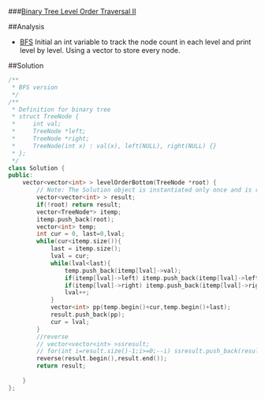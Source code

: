 ###[Binary Tree Level Order Traversal II][qurl]

##Analysis
  - [BFS][bfsurl] Initial an int variable to track the node count in each level and print level by level. Using a vector to store every node.


##Solution
```c++
/**
 * BFS version
 */
/**
 * Definition for binary tree
 * struct TreeNode {
 *     int val;
 *     TreeNode *left;
 *     TreeNode *right;
 *     TreeNode(int x) : val(x), left(NULL), right(NULL) {}
 * };
 */
class Solution {
public:
    vector<vector<int> > levelOrderBottom(TreeNode *root) {
        // Note: The Solution object is instantiated only once and is reused by each test case.
        vector<vector<int> > result;
        if(!root) return result;
        vector<TreeNode*> itemp;
        itemp.push_back(root);
        vector<int> temp;
        int cur = 0, last=0,lval;
        while(cur<itemp.size()){
            last = itemp.size();
            lval = cur;
            while(lval<last){
                temp.push_back(itemp[lval]->val);
                if(itemp[lval]->left) itemp.push_back(itemp[lval]->left);
                if(itemp[lval]->right) itemp.push_back(itemp[lval]->right);
                lval++;
            }
            vector<int> pp(temp.begin()+cur,temp.begin()+last);
            result.push_back(pp);
            cur = lval;
        }
        //reverse
        // vector<vector<int> >ssresult;
        // for(int i=result.size()-1;i>=0;--i) ssresult.push_back(result[i]);
        reverse(result.begin(),result.end());
        return result;
        
    }
};
```
[bfsurl]:http://en.wikipedia.org/wiki/Breadth-first_search
[qurl]:https://oj.leetcode.com/problems/binary-tree-level-order-traversal-ii/
